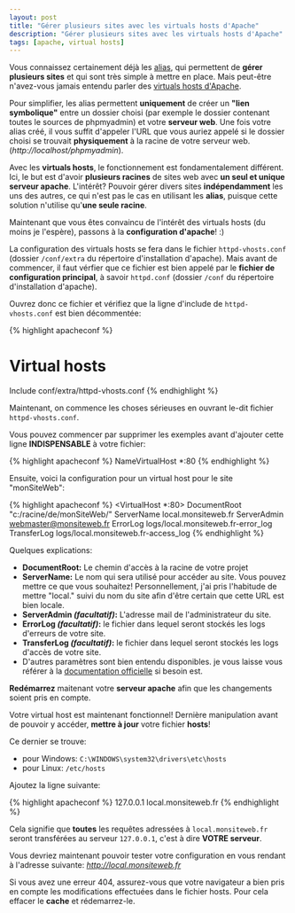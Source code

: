 ```yaml
---
layout: post
title: "Gérer plusieurs sites avec les virtuals hosts d'Apache"
description: "Gérer plusieurs sites avec les virtuals hosts d'Apache"
tags: [apache, virtual hosts]
---
```


Vous connaissez certainement déjà les [alias](http://httpd.apache.org/docs/2.0/mod/mod_alias.html#alias "Apache mod_alias"), qui permettent de **gérer plusieurs sites** et qui sont très simple à mettre en place. Mais peut-être n'avez-vous jamais entendu parler des [virtuals hosts d'Apache](http://httpd.apache.org/docs/2.2/en/vhosts/ "Documentation des virtuals hosts d'Apache").

Pour simplifier, les alias permettent **uniquement** de créer un **"lien symbolique"** entre un dossier choisi (par exemple le dossier contenant toutes le sources de phpmyadmin) et votre **serveur web**. Une fois votre alias créé, il vous suffit d'appeler l'URL que vous auriez appelé si le dossier choisi se trouvait **physiquement** à la racine de votre serveur web. (_http://localhost/phpmyadmin_).

Avec les **virtuals hosts**, le fonctionnement est fondamentalement différent. Ici, le but est d'avoir **plusieurs racines** de sites web avec **un seul et unique serveur apache**. L'intérêt? Pouvoir gérer divers sites **indépendamment** les uns des autres, ce qui n'est pas le cas en utilisant les **alias**, puisque cette solution n'utilise qu'**une seule racine**.

Maintenant que vous êtes convaincu de l'intérêt des virtuals hosts (du moins je l'espère), passons à la **configuration d'apache**! :)

La configuration des virtuals hosts se fera dans le fichier `httpd-vhosts.conf` (dossier `/conf/extra` du répertoire d'installation d'apache). Mais avant de commencer, il faut vérfier que ce fichier est bien appelé par le **fichier de configuration principal**, à savoir `httpd.conf` (dossier `/conf` du répertoire d'installation d'apache).

Ouvrez donc ce fichier et vérifiez que la ligne d'include de `httpd-vhosts.conf` est bien décommentée:

{% highlight apacheconf %}
# Virtual hosts
Include conf/extra/httpd-vhosts.conf
{% endhighlight %}

Maintenant, on commence les choses sérieuses en ouvrant le-dit fichier `httpd-vhosts.conf`.

Vous pouvez commencer par supprimer les exemples avant d'ajouter cette ligne **INDISPENSABLE** à votre fichier:

{% highlight apacheconf %}
NameVirtualHost *:80
{% endhighlight %}

Ensuite, voici la configuration pour un virtual host pour le site "monSiteWeb":

{% highlight apacheconf %}
<VirtualHost *:80>
    DocumentRoot "c:/racine/de/monSiteWeb/"
    ServerName local.monsiteweb.fr
    ServerAdmin webmaster@monsiteweb.fr
    ErrorLog logs/local.monsiteweb.fr-error_log
    TransferLog logs/local.monsiteweb.fr-access_log
</VirtualHost>
{% endhighlight %}

Quelques explications:

* **DocumentRoot:** Le chemin d'accès à la racine de votre projet
* **ServerName:** Le nom qui sera utilisé pour accéder au site. Vous pouvez mettre ce que vous souhaitez! Personnellement, j'ai pris l'habitude de mettre "local." suivi du nom du site afin d'être certain que cette URL est bien locale.
* **ServerAdmin _(facultatif)_:** L'adresse mail de l'administrateur du site.
* **ErrorLog _(facultatif)_:** le fichier dans lequel seront stockés les logs d'erreurs de votre site.
* **TransferLog _(facultatif)_:** le fichier dans lequel seront stockés les logs d'accès de votre site.
* D'autres paramètres sont bien entendu disponibles. je vous laisse vous référer à la [documentation officielle](http://httpd.apache.org/docs/2.2/en/vhosts/ "Documentation officiel des virtuals hosts d'Apache") si besoin est.

**Redémarrez** maitenant votre **serveur apache** afin que les changements soient pris en compte.

Votre virtual host est maintenant fonctionnel! Dernière manipulation avant de pouvoir y accéder, **mettre à jour** votre fichier **hosts**!

Ce dernier se trouve:

* pour Windows: `C:\WINDOWS\system32\drivers\etc\hosts`
* pour Linux: `/etc/hosts`

Ajoutez la ligne suivante:

{% highlight apacheconf %}
127.0.0.1     local.monsiteweb.fr
{% endhighlight %}

Cela signifie que **toutes** les requêtes adressées à `local.monsiteweb.fr` seront transférées au serveur `127.0.0.1`, c'est à dire **VOTRE serveur**.

Vous devriez maintenant pouvoir tester votre configuration en vous rendant à l'adresse suivante: _http://local.monsiteweb.fr_

Si vous avez une erreur 404, assurez-vous que votre navigateur a bien pris en compte les modifications effectuées dans le fichier hosts. Pour cela effacer le **cache** et rédemarrez-le.
